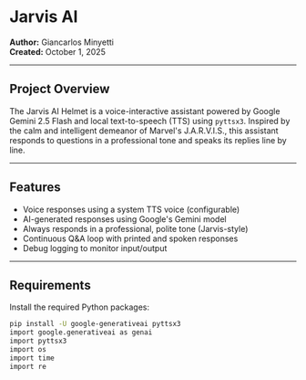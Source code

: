 # Jarvis AI 

**Author:** Giancarlos Minyetti  
**Created:** October 1, 2025

---

## Project Overview

The Jarvis AI Helmet is a voice-interactive assistant powered by Google Gemini 2.5 Flash and local text-to-speech (TTS) using `pyttsx3`. Inspired by the calm and intelligent demeanor of Marvel's J.A.R.V.I.S., this assistant responds to questions in a professional tone and speaks its replies line by line.

---

## Features

- Voice responses using a system TTS voice (configurable)
- AI-generated responses using Google's Gemini model
- Always responds in a professional, polite tone (Jarvis-style)
- Continuous Q&A loop with printed and spoken responses
- Debug logging to monitor input/output

---

## Requirements

Install the required Python packages:

```bash
pip install -U google-generativeai pyttsx3
import google.generativeai as genai
import pyttsx3
import os
import time
import re
